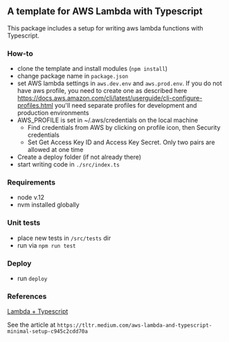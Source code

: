 ## A template for AWS Lambda with Typescript

This package includes a setup for writing aws lambda functions with Typescript.

### How-to
- clone the template and install modules (`npm install`)
- change package name in `package.json`
- set AWS lambda settings in `aws.dev.env` and `aws.prod.env`. If you do not have
  aws profile, you need to create one as described here https://docs.aws.amazon.com/cli/latest/userguide/cli-configure-profiles.html you'll need
  separate profiles for development and production environments
- AWS_PROFILE is set in ~/.aws/credentials on the local machine
  - Find credentials from AWS by clicking on profile icon, then Security credentials
  - Set Get Access Key ID and Access Key Secret.  Only two pairs are allowed at one time
- Create a deploy folder (if not already there)
- start writing code in `./src/index.ts`

### Requirements
- node v.12
- nvm installed globally

### Unit tests
- place new tests in `/src/tests` dir
- run via `npm run test`

### Deploy
- run `deploy`

### References

[Lambda + Typescript](https://github.com/pavvell/lambda-templates/tree/master/lambda-typescript)

See the article at `https://tltr.medium.com/aws-lambda-and-typescript-minimal-setup-c945c2cdd70a`
